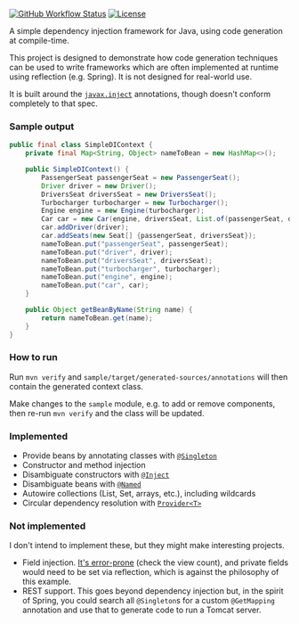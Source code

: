[![GitHub Workflow Status](https://img.shields.io/github/actions/workflow/status/michaelboyles/simple-di/maven.yml?branch=develop)](https://github.com/michaelboyles/simple-di/actions)
[![License](https://img.shields.io/github/license/michaelboyles/simple-di)](https://github.com/michaelboyles/simple-di/blob/develop/LICENSE)

A simple dependency injection framework for Java, using code generation at compile-time.

This project is designed to demonstrate how code generation techniques can be used to write frameworks
which are often implemented at runtime using reflection (e.g. Spring). It is not designed for real-world use.

It is built around the [`javax.inject`](https://docs.oracle.com/javaee/6/api/javax/inject/package-summary.html)
annotations, though doesn't conform completely to that spec.

### Sample output

```java
public final class SimpleDIContext {
    private final Map<String, Object> nameToBean = new HashMap<>();

    public SimpleDIContext() {
        PassengerSeat passengerSeat = new PassengerSeat();
        Driver driver = new Driver();
        DriversSeat driversSeat = new DriversSeat();
        Turbocharger turbocharger = new Turbocharger();
        Engine engine = new Engine(turbocharger);
        Car car = new Car(engine, driversSeat, List.of(passengerSeat, driversSeat));
        car.addDriver(driver);
        car.addSeats(new Seat[] {passengerSeat, driversSeat});
        nameToBean.put("passengerSeat", passengerSeat);
        nameToBean.put("driver", driver);
        nameToBean.put("driversSeat", driversSeat);
        nameToBean.put("turbocharger", turbocharger);
        nameToBean.put("engine", engine);
        nameToBean.put("car", car);
    }

    public Object getBeanByName(String name) {
        return nameToBean.get(name);
    }
}
```

### How to run

Run `mvn verify` and `sample/target/generated-sources/annotations` will then contain the generated context
class.

Make changes to the `sample` module, e.g. to add or remove components, then re-run `mvn verify` and the class will be
updated.

### Implemented

- Provide beans by annotating classes with [`@Singleton`](https://docs.oracle.com/javaee/6/api/javax/inject/Singleton.html)
- Constructor and method injection
- Disambiguate constructors with [`@Inject`](https://docs.oracle.com/javaee/6/api/javax/inject/Inject.html)
- Disambiguate beans with [`@Named`](https://docs.oracle.com/javaee/6/api/javax/inject/Named.html)
- Autowire collections (List, Set, arrays, etc.), including wildcards
- Circular dependency resolution with [`Provider<T>`](https://docs.oracle.com/javaee/6/api/javax/inject/Provider.html)

### Not implemented

I don't intend to implement these, but they might make interesting projects.

- Field injection. [It's error-prone](https://stackoverflow.com/questions/19896870/why-is-my-spring-autowired-field-null)
  (check the view count), and private fields would need to be set via reflection, which is against the philosophy of
  this example.
- REST support. This goes beyond dependency injection but, in the spirit of Spring, you could search all
  `@Singleton`s for a custom `@GetMapping` annotation and use that to generate code to run a Tomcat server.
